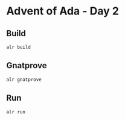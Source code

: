 
# Advent of Ada - Day 2

## Build

```
alr build
```

## Gnatprove

```
alr gnatprove
```

## Run

```
alr run
```